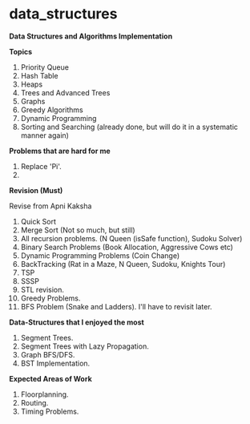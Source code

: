 
# data_structures
**Data Structures and Algorithms Implementation**

**Topics**
1. Priority Queue
2. Hash Table
3. Heaps
4. Trees and Advanced Trees
5. Graphs
6. Greedy Algorithms
7. Dynamic Programming 
8. Sorting and Searching (already done, but will do it in a systematic manner again)



**Problems that are hard for me**

1. Replace 'Pi'.
2. 



**Revision (Must)** 

Revise from Apni Kaksha
1. Quick Sort
2. Merge Sort (Not so much, but still)
3. All recursion problems. (N Queen (isSafe function), Sudoku Solver)
4. Binary Search Problems (Book Allocation, Aggressive Cows etc)
5. Dynamic Programming Problems (Coin Change)
6. BackTracking (Rat in a Maze, N Queen, Sudoku, Knights Tour)
7. TSP
8. SSSP
9. STL revision.
10. Greedy Problems.
11. BFS Problem (Snake and Ladders). I'll have to revisit later.


**Data-Structures that I enjoyed the most**
1. Segment Trees.
2. Segment Trees with Lazy Propagation.
3. Graph BFS/DFS.
4. BST Implementation.


**Expected Areas of Work**
1. Floorplanning.
2. Routing.
3. Timing Problems.
